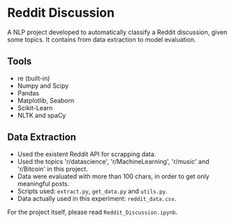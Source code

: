 # Reddit Discussion
A NLP project developed to automatically classify a Reddit discussion, given some topics. It contains from data extraction to model evaluation.

## Tools

* re (built-in)
* Numpy and Scipy
* Pandas
* Matplotlib, Seaborn
* Scikit-Learn
* NLTK and spaCy

## Data Extraction

* Used the existent Reddit API for scrapping data.
* Used the topics 'r/datascience', 'r/MachineLearning', 'r/music' and 'r/Bitcoin' in this project.
* Data were evaluated with more than 100 chars, in order to get only meaningful posts.
* Scripts used: `extract.py`, `get_data.py` and `utils.py`. 
* Data actually used in this experiment: `reddit_data.csv`.

For the project itself, please read `Reddit_Discussion.ipynb`.
